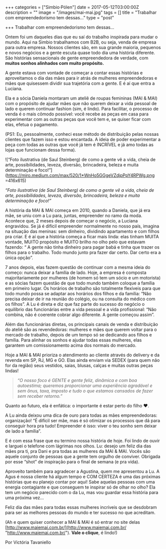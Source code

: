 +++
categories = ["Simbio·Pólen"]
date = 2017-05-12T03:00:00Z
description = ""
image = "/images/mai-mai.jpg"
tags = []
title = "Trabalhar com empreendedorismo tem dessas…"
type = "post"

+++
Trabalhar com empreendedorismo tem dessas…

Ontem foi um daqueles dias que eu saí do trabalho inspirada para mudar o mundo. Aqui na Simbio trabalhamos com B2B, ou seja, venda de empresa para outra empresa. Nossos clientes são, em sua grande maioria, pequenos e novos negócios e a gente escuta quase todo dia uma história diferente. São histórias sensacionais de gente empreendedora de verdade, com **muitos sonhos alinhados com muito propósito.**

A gente estava com vontade de começar a contar essas histórias e aproveitamos o dia das mães para ir atrás de mulheres empreendedoras e mães que quisessem dividir sua trajetória com a gente. E é aí que entra a Luciana.

Ela e a sócia Daniela montaram um ateliê de roupas femininas (MAI & MAI) com o propósito de ajudar mães que não querem deixar a vida pessoal de lado e querem continuar fashion (sim, é lindo). Para facilitar, o processo de venda é o mais cômodo possível: você recebe as peças em casa para experimentar com as outras peças que você tem e, se quiser ficar com elas, efetua o pagamento.

(PS1: Eu, pessoalmente, conheci esse método de distribuição pelas nossas clientes que fazem isso e estou encantada. A ideia de poder experimentar a peça com todas as outras que você já tem é INCRÍVEL e já amo todas as lojas que funcionam dessa forma).

  
![“Foto ilustrativa (de Saul Steinberg) de como a gente vê a vida, cheia de arte, possibilidades, leveza, diversão, brincadeira, beleza e muita determinação e foco!”](https://miro.medium.com/max/520/1*WnHo5GGgeVZdjpPpY4RPWg.png =416x615)

_“Foto ilustrativa (de Saul Steinberg) de como a gente vê a vida, cheia de arte, possibilidades, leveza, diversão, brincadeira, beleza e muita determinação e foco!”_

A história da MAI & MAI começa em 2010, quando a Daniela, que já era mãe, se uniu com a Lu para, juntas, empreender no ramo da moda. Acontece que, 2 meses depois de começar o negócio, a Luciana engravidou. Se já é difícil empreender normalmente no nosso país, imagina na situação das meninas: sem dinheiro, dividindo apartamento e com filhos pra criar. E é aí que a história começa a ficar mais linda: elas tinham MUITA vontade, MUITO propósito e MUITO brilho no olho pelo que estavam fazendo: “ A gente não tinha dinheiro para pagar babá e tinha que trazer os filhos para o trabalho. Todo mundo junto pra fazer dar certo. Dar certo era a única opção”.

7 anos depois, elas fazem questão de continuar com a mesma ideia do começo: nunca deixar a família de lado. Hoje, a empresa é composta majoritariamente por mulheres (de homem só tem um sócio e um motorista) e as sócias fazem questão de que todo mundo também coloque a família em primeiro lugar. Os horários de trabalho são totalmente flexíveis para que todo mundo possa se adaptar aos horários dos filhos e da família: “Não precisa deixar de ir na reunião do colégio, ou na consulta do médico com os filhos”. A Lu é direta e diz que faz parte do sucesso do negócio o equilíbrio das funcionárias entre a vida pessoal e a vida profissional: “Não combina, não é coerente cobrar algo diferente. A gente começou assim”.

Além das funcionárias diretas, os principais canais de venda e distribuição do ateliê são as revendedoras: mulheres e mães que querem voltar para o mercado de trabalho, depois de um tempo só se dedicando aos filhos e família. Para alinhar os sonhos e ajudar todas essas mulheres, elas garantem um comissionamento acima dos normais do mercado.

Hoje a MAI & MAI prioriza o atendimento ao cliente através do delivery e da revenda em SP, RJ, MG e GO. Elas ainda enviam via SEDEX (para quem não for da região) seus vestidos, saias, blusas, calças e muitas outras peças lindas!

> _“O nosso foco é GENTE e gente feliz, dinâmica e com boa autoestima; queremos proporcionar uma experiência agradável e sem ônus, taxa, imposto e tudo o que estamos cansados de fazer sem receber retorno.”_

Quanto ao futuro, ela é enfática: o importante é estar perto do filho ❤.

A Lu ainda deixou uma dica de ouro para todas as mães empreendedoras: organização! “É difícil ser mãe, mas é só otimizar os processos que dá para conseguir hora pra tudo! Empreender é isso: viver o teu sonho sem deixar de lado a família”.

E é com essa frase que eu termino nossa história de hoje. Foi lindo de ouvir e larguei o telefone com lágrimas nos olhos. Lu: desejo um feliz dia das mães pra ti, pra Dani e pra todas as mulheres da MAI & MAI. Vocês são aquele conjunto de pessoas que a gente tem orgulho de conviver. Obrigada por esse “shot” de inspiração para o final de semana (e pra vida).

Aproveito também para agradecer a Agustina, quem me apresentou a Lu. A Agus é nossa cliente há algum tempo e COM CERTEZA é uma das próximas histórias que eu planejo contar por aqui! Sabe aquelas pessoas com uma energia contagiante e que conseguem te inspirar só de olhar no olho? Ela tem um negócio parecido com o da Lu, mas vou guardar essa história para uma próxima vez…

Feliz dia das mães para todas essas mulheres incríveis que se desdobram para ser as melhores pessoas do mundo e ter sucesso no que acreditam.

(Ah e quem quiser conhecer a MAI & MAI é só entrar no site delas [http://www.maiemai.com.br/](http://www.maiemai.com.br/ "http://www.maiemai.com.br/"). **Vale o clique**, é lindo!)

Por Victória Tavaniello
